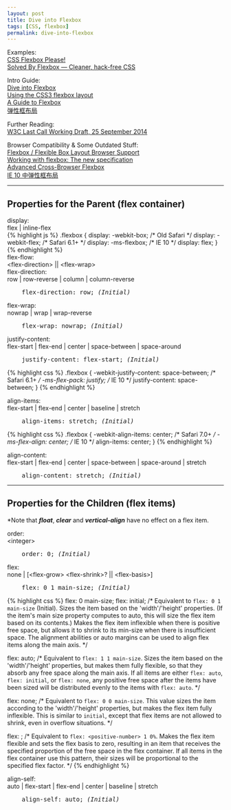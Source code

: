 ```yaml
---
layout: post
title: Dive into Flexbox
tags: [CSS, flexbox]
permalink: dive-into-flexbox
---
```


Examples:<br>
[CSS Flexbox Please!](https://github.com/philipwalton/solved-by-flexbox)<br>
[Solved By Flexbox — Cleaner, hack-free CSS](http://demo.agektmr.com/flexbox/)

Intro Guide:<br>
[Dive into Flexbox](http://bocoup.com/weblog/dive-into-flexbox/)<br>
[Using the CSS3 flexbox layout](http://helephant.com/2013/03/23/css3-flexbox-layout/)<br>
[A Guide to Flexbox](http://css-tricks.com/snippets/css/a-guide-to-flexbox/)<br>
[弹性框布局](http://msdn.microsoft.com/zh-cn/library/ie/bg124109(v=vs.85).aspx)

Further Reading:<br>
[W3C Last Call Working Draft, 25 September 2014](http://www.w3.org/TR/css3-flexbox/)

Browser Compatibility & Some Outdated Stuff:<br>
[Flexbox / Flexible Box Layout Browser Support](http://ptb2.me/flexbox/)<br>
[Working with flexbox: The new specification](http://www.adobe.com/devnet/html5/articles/working-with-flexbox-the-new-spec.html)<br>
[Advanced Cross-Browser Flexbox](https://dev.opera.com/articles/advanced-cross-browser-flexbox/)<br>
[IE 10 中弹性框布局](http://msdn.microsoft.com/zh-cn/library/ie/hh673531(v=vs.85).aspx)

-----

## Properties for the Parent (flex container)

<div class="propdef">
  <div class="prop-nm">display:</div>
  <div class="prop-value">flex | inline-flex</div>
</div>
<div class="propdesc">
{% highlight js %}
.flexbox {
  display: -webkit-box;  /* Old Safari */
  display: -webkit-flex; /* Safari 6.1+ */
  display: -ms-flexbox;  /* IE 10 */
  display: flex;
 }
{% endhighlight %}
</div>

<div class="propdef">
  <div class="prop-nm">flex-flow:</div>
  <div class="prop-value">&lt;flex-direction&gt; || &lt;flex-wrap&gt;</div>
</div>

<div class="propdef-sub">
  <div class="prop-nm">flex-direction:</div>
  <div class="prop-value">row | row-reverse | column | column-reverse</div>
</div>
<div class="propdesc"><pre>
	flex-direction: row; <em>(Initial)</em>
</pre></div>

<div class="propdef-sub">
  <div class="prop-nm">flex-wrap:</div>
  <div class="prop-value">nowrap | wrap | wrap-reverse</div>
</div>
<div class="propdesc"><pre>
	flex-wrap: nowrap; <em>(Initial)</em>
</pre></div>

<div class="propdef">
  <div class="prop-nm">justify-content:</div>
  <div class="prop-value">flex-start | flex-end | center | space-between | space-around</div>
</div>
<div class="propdesc"><pre>
	justify-content: flex-start; <em>(Initial)</em>
</pre>

{% highlight css %}
.flexbox {
  -webkit-justify-content: space-between; /* Safari 6.1+ */
  -ms-flex-pack: justify; /* IE 10 */
  justify-content: space-between;
 }
{% endhighlight %}
</div>

<div class="propdef">
  <div class="prop-nm">align-items:</div>
  <div class="prop-value">flex-start | flex-end | center | baseline | stretch</div>
</div>
<div class="propdesc"><pre>
	align-items: stretch; <em>(Initial)</em>
</pre>

{% highlight css %}
.flexbox {
	-webkit-align-items: center; /* Safari 7.0+ */
	-ms-flex-align: center; /* IE 10 */
	align-items: center;
 }
{% endhighlight %}
</div>

<div class="propdef">
  <div class="prop-nm">align-content:</div>
  <div class="prop-value">flex-start | flex-end | center | space-between | space-around | stretch</div>
</div>
<div class="propdesc"><pre>
	align-content: stretch; <em>(Initial)</em>
</pre></div>

<hr>

## Properties for the Children (flex items)

\*Note that ***float***, ***clear*** and ***vertical-align*** have no effect on a flex item.

<div class="propdef">
  <div class="prop-nm">order:</div>
  <div class="prop-value">&lt;integer&gt;</div>
</div>
<div class="propdesc"><pre>
	order: 0; <em>(Initial)</em>
</pre></div>

<div class="propdef">
  <div class="prop-nm">flex:</div>
  <div class="prop-value">none | [&lt;flex-grow&gt; &lt;flex-shrink&gt;? || &lt;flex-basis&gt;]</div>
</div>
<div class="propdesc"><pre>
	flex: 0 1 main-size; <em>(Initial)</em>
</pre>

{% highlight css %}
flex: 0 main-size;
flex: initial;
/* Equivalent to `flex: 0 1 main-size` (Initial). Sizes the item based on the 'width'/'height' properties. (If the item's main size property computes to auto, this will size the flex item based on its contents.) Makes the flex item inflexible when there is positive free space, but allows it to shrink to its min-size when there is insufficient space. The alignment abilities or auto margins can be used to align flex items along the main axis. */

flex: auto;
/* Equivalent to `flex: 1 1 main-size`. Sizes the item based on the 'width'/'height' properties, but makes them fully flexible, so that they absorb any free space along the main axis. If all items are either `flex: auto`, `flex: initial`, or `flex: none`, any positive free space after the items have been sized will be distributed evenly to the items with `flex: auto`. */

flex: none;
/* Equivalent to `flex: 0 0 main-size`. This value sizes the item according to the 'width'/'height' properties, but makes the flex item fully inflexible. This is similar to `initial`, except that flex items are not allowed to shrink, even in overflow situations. */

flex: <positive-number>;
/* Equivalent to `flex: <positive-number> 1 0%`. Makes the flex item flexible and sets the flex basis to zero, resulting in an item that receives the specified proportion of the free space in the flex container. If all items in the flex container use this pattern, their sizes will be proportional to the specified flex factor. */
{% endhighlight %}
</div>

<div class="propdef">
  <div class="prop-nm">align-self:</div>
  <div class="prop-value">auto | flex-start | flex-end | center | baseline | stretch</div>
</div>
<div class="propdesc"><pre>
	align-self: auto; <em>(Initial)</em>
</pre></div>

